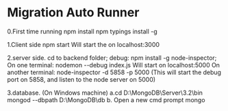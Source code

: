 # Migration Auto Runner

0.First time running
npm install
npm typings install -g

1.Client side
npm start
Will start the on localhost:3000

2.server side.
cd to backend folder;
debug: npm install -g node-inspector;
On one terminal: 
nodemon --debug index.js
Will start on localhost:5000
On another terminal:
node-inspector -d 5858 -p 5000
(This will start the debug port on 5858, and listen to the node server on 5000)

3.database.
(On Windows machine)
a.cd D:\MongoDB\Server\3.2\bin
mongod --dbpath D:\MongoDB\db
b. Open a new cmd prompt
mongo


